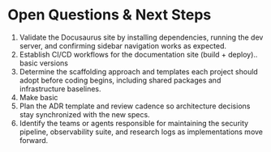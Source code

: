 # Open Questions & Next Steps

1. Validate the Docusaurus site by installing dependencies, running the dev server, and confirming sidebar navigation works as expected.
3. Establish CI/CD workflows for the documentation site (build + deploy).. basic versions
4. Determine the scaffolding approach and templates each project should adopt before coding begins, including shared packages and infrastructure baselines.
5. Make basic
6. Plan the ADR template and review cadence so architecture decisions stay synchronized with the new specs.
7. Identify the teams or agents responsible for maintaining the security pipeline, observability suite, and research logs as implementations move forward.
   
